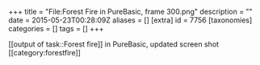 +++
title = "File:Forest Fire in PureBasic, frame 300.png"
description = ""
date = 2015-05-23T00:28:09Z
aliases = []
[extra]
id = 7756
[taxonomies]
categories = []
tags = []
+++

[[output of task::Forest fire]] in PureBasic, updated screen shot
[[category:forestfire]]
